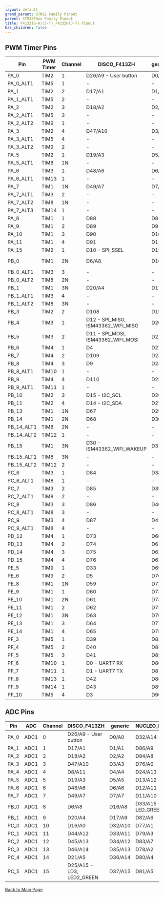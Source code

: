 ```yaml
---
layout: default
grand_parent: STM32 Family Pinout
parent: STM32F4xx Family Pinout
title: F413Z(G-H)(J-T)_F423ZH(J-T) Pinout
has_children: false
---
```


## PWM Timer Pins

| Pin | PWM Timer | Channel | DISCO_F413ZH | generic | NUCLEO_F413ZH |
| --- | --- | --- | --- | --- | --- |
| PA_0 | TIM2 | 1 | D26/A9 - User button | D0/A0 | D32/A14 |
| PA_0_ALT1 | TIM5 | 1 | - | - | - |
| PA_1 | TIM2 | 2 | D17/A1 | D1/A1 | D86/A9 |
| PA_1_ALT1 | TIM5 | 2 | - | - | - |
| PA_2 | TIM2 | 3 | D18/A2 | D2/A2 | D84/A8 |
| PA_2_ALT1 | TIM5 | 3 | - | - | - |
| PA_2_ALT2 | TIM9 | 1 | - | - | - |
| PA_3 | TIM2 | 4 | D47/A10 | D3/A3 | D76/A0 |
| PA_3_ALT1 | TIM5 | 4 | - | - | - |
| PA_3_ALT2 | TIM9 | 2 | - | - | - |
| PA_5 | TIM2 | 1 | D19/A3 | D5/A5 | D13/A12 |
| PA_5_ALT1 | TIM8 | 1N | - | - | - |
| PA_6 | TIM3 | 1 | D48/A6 | D6/A6 | D12/A11 |
| PA_6_ALT1 | TIM13 | 1 | - | - | - |
| PA_7 | TIM1 | 1N | D49/A7 | D7/A7 | D11/A10 |
| PA_7_ALT1 | TIM3 | 2 | - | - | - |
| PA_7_ALT2 | TIM8 | 1N | - | - | - |
| PA_7_ALT3 | TIM14 | 1 | - | - | - |
| PA_8 | TIM1 | 1 | D88 | D8 | D88 |
| PA_9 | TIM1 | 2 | D89 | D9 | D89 |
| PA_10 | TIM1 | 3 | D90 | D10 | D90 |
| PA_11 | TIM1 | 4 | D91 | D11 | D91 |
| PA_15 | TIM2 | 1 | D10 - SPI_SSEL | D15 | D20 |
| PB_0 | TIM1 | 2N | D6/A8 | D16/A8 | D33/A15 - LED_GREEN |
| PB_0_ALT1 | TIM3 | 3 | - | - | - |
| PB_0_ALT2 | TIM8 | 2N | - | - | - |
| PB_1 | TIM1 | 3N | D20/A4 | D17/A9 | D82/A6 |
| PB_1_ALT1 | TIM3 | 4 | - | - | - |
| PB_1_ALT2 | TIM8 | 3N | - | - | - |
| PB_3 | TIM2 | 2 | D108 | D19 | D23 |
| PB_4 | TIM3 | 1 | D12 - SPI_MISO, ISM43362_WIFI_MISO | D20 | D25 |
| PB_5 | TIM3 | 2 | D11 - SPI_MOSI, ISM43362_WIFI_MOSI | D21 | D22 |
| PB_6 | TIM4 | 1 | D4 | D22 | D26 |
| PB_7 | TIM4 | 2 | D109 | D23 | D71 - LED_BLUE |
| PB_8 | TIM4 | 3 | D9 | D24 | D15 |
| PB_8_ALT1 | TIM10 | 1 | - | - | - |
| PB_9 | TIM4 | 4 | D110 | D25 | D14 |
| PB_9_ALT1 | TIM11 | 1 | - | - | - |
| PB_10 | TIM2 | 3 | D15 - I2C_SCL | D26 | D36 |
| PB_11 | TIM2 | 4 | D14 - I2C_SDA | D27 | D35 |
| PB_13 | TIM1 | 1N | D67 | D29 | D18 |
| PB_14 | TIM1 | 2N | D68 | D30 | D72 - LED_RED |
| PB_14_ALT1 | TIM8 | 2N | - | - | - |
| PB_14_ALT2 | TIM12 | 1 | - | - | - |
| PB_15 | TIM1 | 3N | D30 - ISM43362_WIFI_WAKEUP | D31 | D17 |
| PB_15_ALT1 | TIM8 | 3N | - | - | - |
| PB_15_ALT2 | TIM12 | 2 | - | - | - |
| PC_6 | TIM3 | 1 | D84 | D38 | D16 |
| PC_6_ALT1 | TIM8 | 1 | - | - | - |
| PC_7 | TIM3 | 2 | D85 | D39 | D21 |
| PC_7_ALT1 | TIM8 | 2 | - | - | - |
| PC_8 | TIM3 | 3 | D86 | D40 | D43 |
| PC_8_ALT1 | TIM8 | 3 | - | - | - |
| PC_9 | TIM3 | 4 | D87 | D41 | D44 |
| PC_9_ALT1 | TIM8 | 4 | - | - | - |
| PD_12 | TIM4 | 1 | D73 | D60 | D29 |
| PD_13 | TIM4 | 2 | D74 | D61 | D28 |
| PD_14 | TIM4 | 3 | D75 | D62 | D10 |
| PD_15 | TIM4 | 4 | D76 | D63 | D9 |
| PE_5 | TIM9 | 1 | D33 | D69 | D58 |
| PE_6 | TIM9 | 2 | D5 | D70 | D59 |
| PE_8 | TIM1 | 1N | D59 | D72 | D42 |
| PE_9 | TIM1 | 1 | D60 | D73 | D6 |
| PE_10 | TIM1 | 2N | D61 | D74 | D40 |
| PE_11 | TIM1 | 2 | D62 | D75 | D5 |
| PE_12 | TIM1 | 3N | D63 | D76 | D39 |
| PE_13 | TIM1 | 3 | D64 | D77 | D3 |
| PE_14 | TIM1 | 4 | D65 | D78 | D38 |
| PF_3 | TIM5 | 1 | D39 | D83 | D95/A20 |
| PF_4 | TIM5 | 2 | D40 | D84 | D87 |
| PF_5 | TIM5 | 3 | D41 | D85 | D96/A21 |
| PF_6 | TIM10 | 1 | D0 - UART7 RX | D86 | D85 |
| PF_7 | TIM11 | 1 | D1 - UART7 TX | D87 | D62 |
| PF_8 | TIM13 | 1 | D42 | D88 | D61 |
| PF_9 | TIM14 | 1 | D43 | D89 | D63 |
| PF_10 | TIM5 | 4 | D3 | D90 | D97/A22 |


## ADC Pins

| Pin | ADC | Channel | DISCO_F413ZH | generic | NUCLEO_F413ZH |
| --- | --- | --- | --- | --- | --- |
| PA_0 | ADC1 | 0 | D26/A9 - User button | D0/A0 | D32/A14 |
| PA_1 | ADC1 | 1 | D17/A1 | D1/A1 | D86/A9 |
| PA_2 | ADC1 | 2 | D18/A2 | D2/A2 | D84/A8 |
| PA_3 | ADC1 | 3 | D47/A10 | D3/A3 | D76/A0 |
| PA_4 | ADC1 | 4 | D8/A11 | D4/A4 | D24/A13 |
| PA_5 | ADC1 | 5 | D19/A3 | D5/A5 | D13/A12 |
| PA_6 | ADC1 | 6 | D48/A6 | D6/A6 | D12/A11 |
| PA_7 | ADC1 | 7 | D49/A7 | D7/A7 | D11/A10 |
| PB_0 | ADC1 | 8 | D6/A8 | D16/A8 | D33/A15 - LED_GREEN |
| PB_1 | ADC1 | 9 | D20/A4 | D17/A9 | D82/A6 |
| PC_0 | ADC1 | 10 | D16/A0 | D32/A10 | D77/A1 |
| PC_1 | ADC1 | 11 | D44/A12 | D33/A11 | D79/A3 |
| PC_2 | ADC1 | 12 | D45/A13 | D34/A12 | D83/A7 |
| PC_3 | ADC1 | 13 | D46/A14 | D35/A13 | D78/A2 |
| PC_4 | ADC1 | 14 | D21/A5 | D36/A14 | D80/A4 |
| PC_5 | ADC1 | 15 | D25/A15 - LD3, LED2_GREEN | D37/A15 | D81/A5 |


[Back to Main Page](../../index)